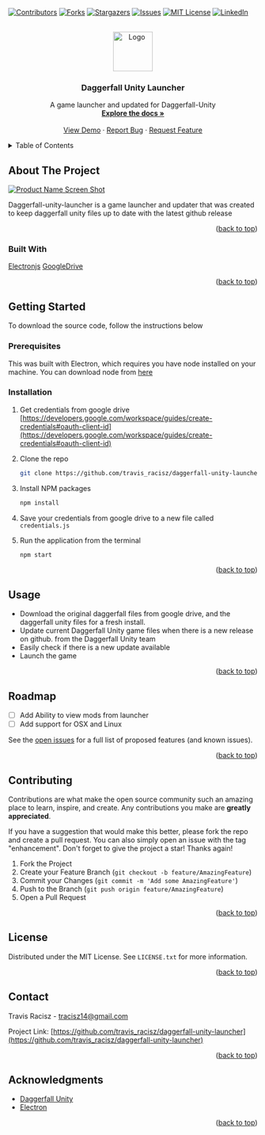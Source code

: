 <div id="top"></div>

[![Contributors][contributors-shield]][contributors-url]
[![Forks][forks-shield]][forks-url]
[![Stargazers][stars-shield]][stars-url]
[![Issues][issues-shield]][issues-url]
[![MIT License][license-shield]][license-url]
[![LinkedIn][linkedin-shield]][linkedin-url]



<!-- PROJECT LOGO -->
<br />
<div align="center">
  <a href="https://github.com/travis_racisz/repo_name">
    <img src="https://ibb.co/VxPGHjY" alt="Logo" width="80" height="80">
  </a>

<h3 align="center">Daggerfall Unity Launcher</h3>

  <p align="center">
    A game launcher and updated for Daggerfall-Unity
    <br />
    <a href="https://github.com/travis-racisz/daggerfall-unity-launcher"><strong>Explore the docs »</strong></a>
    <br />
    <br />
    <a href="https://github.com/travis-racisz/daggerfall-unity-launcher">View Demo</a>
    ·
    <a href="https://github.com/travis-racisz/daggerfall-unity-launcher/issues">Report Bug</a>
    ·
    <a href="https://github.com/travis-racisz/daggerfall-unity-launcher/issues">Request Feature</a>
  </p>
</div>



<!-- TABLE OF CONTENTS -->
<details>
  <summary>Table of Contents</summary>
  <ol>
    <li>
      <a href="#about-the-project">About The Project</a>
      <ul>
        <li><a href="#built-with">Built With</a></li>
      </ul>
    </li>
    <li>
      <a href="#getting-started">Getting Started</a>
      <ul>
        <li><a href="#prerequisites">Prerequisites</a></li>
        <li><a href="#installation">Installation</a></li>
      </ul>
    </li>
    <li><a href="#usage">Usage</a></li>
    <li><a href="#roadmap">Roadmap</a></li>
    <li><a href="#contributing">Contributing</a></li>
    <li><a href="#license">License</a></li>
    <li><a href="#contact">Contact</a></li>
    <li><a href="#acknowledgments">Acknowledgments</a></li>
  </ol>
</details>



<!-- ABOUT THE PROJECT -->
## About The Project

[![Product Name Screen Shot][product-screenshot]](https://example.com)

Daggerfall-unity-launcher is a game launcher and updater that was created to keep daggerfall unity files up to date with the latest github release

<p align="right">(<a href="#top">back to top</a>)</p>



### Built With

[Electronjs](https://www.electronjs.org/)
[GoogleDrive](https://developers.google.com/drive)


<p align="right">(<a href="#top">back to top</a>)</p>



<!-- GETTING STARTED -->
## Getting Started

To download the source code, follow the instructions below

### Prerequisites

This was built with Electron, which requires you have node installed on your machine. 
You can download node from [here](https://nodejs.org/en/download/)

### Installation

1. Get credentials from google drive [https://developers.google.com/workspace/guides/create-credentials#oauth-client-id](https://developers.google.com/workspace/guides/create-credentials#oauth-client-id)
2. Clone the repo
   ```sh
   git clone https://github.com/travis_racisz/daggerfall-unity-launcher.git
   ```
3. Install NPM packages
   ```sh
   npm install
   ```
4. Save your credentials from google drive to a new file called `credentials.js`

5. Run the application from the terminal 
    ```sh 
    npm start
    ```

<p align="right">(<a href="#top">back to top</a>)</p>



<!-- USAGE EXAMPLES -->
## Usage

- Download the original daggerfall files from google drive, and the daggerfall unity files for a fresh install. 
- Update current Daggerfall Unity game files when there is a new release on github. from the Daggerfall Unity team 
- Easily check if there is a new update available 
- Launch the game


<p align="right">(<a href="#top">back to top</a>)</p>



<!-- ROADMAP -->
## Roadmap

- [ ] Add Ability to view mods from launcher
- [ ] Add support for OSX and Linux

See the [open issues](https://github.com/travis_racisz/daggerfall-unity-launcher/issues) for a full list of proposed features (and known issues).

<p align="right">(<a href="#top">back to top</a>)</p>



<!-- CONTRIBUTING -->
## Contributing

Contributions are what make the open source community such an amazing place to learn, inspire, and create. Any contributions you make are **greatly appreciated**.

If you have a suggestion that would make this better, please fork the repo and create a pull request. You can also simply open an issue with the tag "enhancement".
Don't forget to give the project a star! Thanks again!

1. Fork the Project
2. Create your Feature Branch (`git checkout -b feature/AmazingFeature`)
3. Commit your Changes (`git commit -m 'Add some AmazingFeature'`)
4. Push to the Branch (`git push origin feature/AmazingFeature`)
5. Open a Pull Request

<p align="right">(<a href="#top">back to top</a>)</p>



<!-- LICENSE -->
## License

Distributed under the MIT License. See `LICENSE.txt` for more information.

<p align="right">(<a href="#top">back to top</a>)</p>



<!-- CONTACT -->
## Contact

Travis Racisz - tracisz14@gmail.com

Project Link: [https://github.com/travis_racisz/daggerfall-unity-launcher](https://github.com/travis_racisz/daggerfall-unity-launcher)

<p align="right">(<a href="#top">back to top</a>)</p>



<!-- ACKNOWLEDGMENTS -->
## Acknowledgments

* [Daggerfall Unity](https://github.com/Interkarma/daggerfall-unity)
* [Electron](https://www.electronjs.org/)

<p align="right">(<a href="#top">back to top</a>)</p>



<!-- MARKDOWN LINKS & IMAGES -->
<!-- https://www.markdownguide.org/basic-syntax/#reference-style-links -->
[contributors-shield]: https://img.shields.io/github/contributors/travis_racisz/daggerfall-unity-launcher.svg?style=for-the-badge
[contributors-url]: https://github.com/travis_racisz/daggerfall-unity-launcher/graphs/contributors
[forks-shield]: https://img.shields.io/github/forks/travis_racisz/daggerfall-unity-launcher.svg?style=for-the-badge
[forks-url]: https://github.com/travis_racisz/daggerfall-unity-launcher/network/members
[stars-shield]: https://img.shields.io/github/stars/travis_racisz/daggerfall-unity-launcher.svg?style=for-the-badge
[stars-url]: https://github.com/travis_racisz/daggerfall-unity-launcher/stargazers
[issues-shield]: https://img.shields.io/github/issues/travis_racisz/daggerfall-unity-launcher.svg?style=for-the-badge
[issues-url]: https://github.com/travis_racisz/daggerfall-unity-launcher/issues
[license-shield]: https://img.shields.io/github/license/travis_racisz/daggerfall-unity-launcher.svg?style=for-the-badge
[license-url]: https://github.com/travis_racisz/daggerfall-unity-launcher/blob/master/LICENSE.txt
[linkedin-shield]: https://img.shields.io/badge/-LinkedIn-black.svg?style=for-the-badge&logo=linkedin&colorB=555
[linkedin-url]: https://linkedin.com/in/travis-racisz-a5780682
[product-screenshot]: images/screenshot.png
